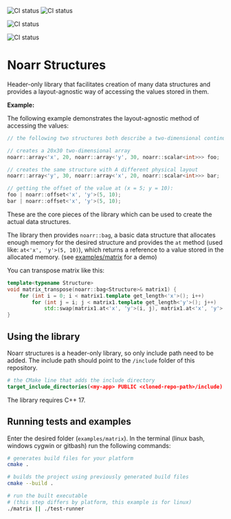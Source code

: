 ![CI status](https://github.com/ParaCoToUl/noarr/workflows/Noarr%20test%20ubuntu-latest%20-%20clang/badge.svg)
![CI status](https://github.com/ParaCoToUl/noarr/workflows/Noarr%20test%20ubuntu-latest%20-%20gcc/badge.svg)

![CI status](https://github.com/ParaCoToUl/noarr/workflows/Noarr%20test%20macosl/badge.svg)

![CI status](https://github.com/ParaCoToUl/noarr/workflows/Noarr%20test%20Win/badge.svg)

# Noarr Structures

Header-only library that facilitates creation of many data structures and provides a layout-agnostic way of accessing the values stored in them.

**Example:**

The following example demonstrates the layout-agnostic method of accessing the values:

```cpp
// the following two structures both describe a two-dimensional continuous array (matrix)

// creates a 20x30 two-dimensional array
noarr::array<'x', 20, noarr::array<'y', 30, noarr::scalar<int>>> foo;

// creates the same structure with A different physical layout
noarr::array<'y', 30, noarr::array<'x', 20, noarr::scalar<int>>> bar;

// getting the offset of the value at (x = 5; y = 10):
foo | noarr::offset<'x', 'y'>(5, 10);
bar | noarr::offset<'x', 'y'>(5, 10);
```

These are the core pieces of the library which can be used to create the actual data structures.

The library then provides `noarr::bag`, a basic data structure that allocates enough memory for the desired structure and provides the `at` method (used like: `at<'x', 'y'>(5, 10)`), which returns a reference to a value stored in the allocated memory. (see [examples/matrix](examples/matrix "matrix example") for a demo)

You can transpose matrix like this:

```cpp
template<typename Structure>
void matrix_transpose(noarr::bag<Structure>& matrix1) {
	for (int i = 0; i < matrix1.template get_length<'x'>(); i++)
		for (int j = i; j < matrix1.template get_length<'y'>(); j++)
			std::swap(matrix1.at<'x', 'y'>(i, j), matrix1.at<'x', 'y'>(j, i));
}
```

## Using the library

Noarr structures is a header-only library, so only include path need to be added. The include path should point to the `/include` folder of this repository.

```cmake
# the CMake line that adds the include directory
target_include_directories(<my-app> PUBLIC <cloned-repo-path>/include)
```

The library requires C++ 17.


## Running tests and examples

Enter the desired folder (`examples/matrix`). In the terminal (linux bash, windows cygwin or gitbash) run the following commands:

```sh
# generates build files for your platform
cmake .

# builds the project using previously generated build files
cmake --build .

# run the built executable
# (this step differs by platform, this example is for linux)
./matrix || ./test-runner
```
